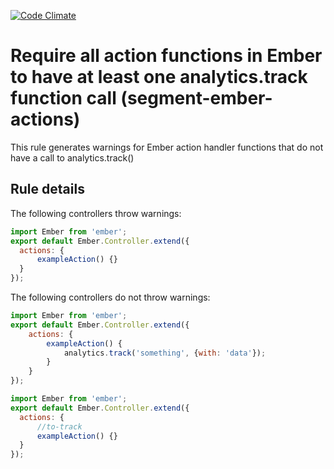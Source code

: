 [![Code Climate](https://codeclimate.com/github/Authmaker/segment-ember-actions/badges/gpa.svg)](https://codeclimate.com/github/Authmaker/segment-ember-actions)
# Require all action functions in Ember to have at least one analytics.track function call (segment-ember-actions)

This rule generates warnings for Ember action handler functions that do not have a call to analytics.track()

## Rule details

The following controllers throw warnings:

```js
import Ember from 'ember';
export default Ember.Controller.extend({
  actions: {
      exampleAction() {}  
  }
});
```

The following controllers do not throw warnings:

```js
import Ember from 'ember';
export default Ember.Controller.extend({
    actions: {
        exampleAction() {
            analytics.track('something', {with: 'data'});
        }
    }
});
```

```js
import Ember from 'ember';
export default Ember.Controller.extend({
  actions: {
      //to-track
      exampleAction() {}  
  }
});
```
